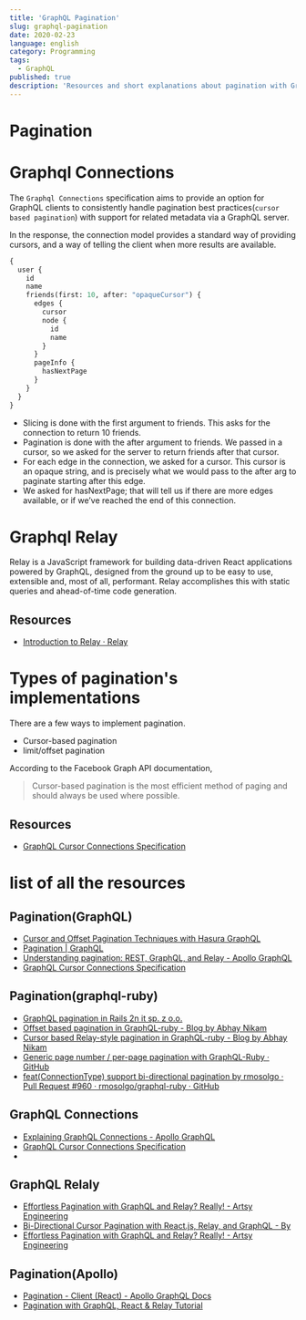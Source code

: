 ```yaml
---
title: 'GraphQL Pagination'
slug: graphql-pagination
date: 2020-02-23
language: english
category: Programming
tags:
  - GraphQL
published: true
description: 'Resources and short explanations about pagination with Graphql.'
---
```


# Pagination

# Graphql Connections

The `Graphql Connections` specification aims to provide an option for GraphQL clients to consistently handle pagination best practices(`cursor based pagination`) with support for related metadata via a GraphQL server.

In the response, the connection model provides a standard way of providing cursors, and a way of telling the client when more results are available.

```graphql
{
  user {
    id
    name
    friends(first: 10, after: "opaqueCursor") {
      edges {
        cursor
        node {
          id
          name
        }
      }
      pageInfo {
        hasNextPage
      }
    }
  }
}
```

- Slicing is done with the first argument to friends. This asks for the connection to return 10 friends.
- Pagination is done with the after argument to friends. We passed in a cursor, so we asked for the server to return friends after that cursor.
- For each edge in the connection, we asked for a cursor. This cursor is an opaque string, and is precisely what we would pass to the after arg to paginate starting after this edge.
- We asked for hasNextPage; that will tell us if there are more edges available, or if we’ve reached the end of this connection.

# Graphql Relay

Relay is a JavaScript framework for building data-driven React applications powered by GraphQL, designed from the ground up to be easy to use, extensible and, most of all, performant. Relay accomplishes this with static queries and ahead-of-time code generation.

## Resources

- [Introduction to Relay · Relay](https://relay.dev/docs/en/introduction-to-relay)

# Types of pagination's implementations

There are a few ways to implement pagination.

- Cursor-based pagination
- limit/offset pagination

According to the Facebook Graph API documentation,

> Cursor-based pagination is the most efficient method of paging and should always be used where possible.

## Resources

- [GraphQL Cursor Connections Specification](http://facebook.github.io/relay/graphql/connections.htm)

# list of all the resources

## Pagination(GraphQL)

- [Cursor and Offset Pagination Techniques with Hasura GraphQL](https://hasura.io/blog/cursor-offset-pagination-with-hasura-graphql/)
- [Pagination \| GraphQL](https://graphql.org/learn/pagination/)
- [Understanding pagination: REST, GraphQL, and Relay - Apollo GraphQL](https://blog.apollographql.com/understanding-pagination-rest-graphql-and-relay-b10f835549e7)
- [GraphQL Cursor Connections Specification](https://facebook.github.io/relay/graphql/connections.htm)

## Pagination(graphql-ruby)

- [GraphQL pagination in Rails 2n it sp. z o.o.](https://www.2n.pl/blog/graphql-pagination-in-rails)
- [Offset based pagination in GraphQL-ruby - Blog by Abhay Nikam](https://www.abhaynikam.in/posts/offset-based-pagination-in-graphql-ruby/)
- [Cursor based Relay-style pagination in GraphQL-ruby - Blog by Abhay Nikam](https://www.abhaynikam.in/posts/cursor-based-relay-style-pagination-in-graphql/)
- [Generic page number / per-page pagination with GraphQL-Ruby · GitHub](https://gist.github.com/rmosolgo/da1dd95c297d8ed218a319ac83a05d91)
- [feat(ConnectionType) support bi-directional pagination by rmosolgo · Pull Request #960 · rmosolgo/graphql-ruby · GitHub](https://github.com/rmosolgo/graphql-ruby/pull/960)

## GraphQL Connections

- [Explaining GraphQL Connections - Apollo GraphQL](https://blog.apollographql.com/explaining-graphql-connections-c48b7c3d6976)
- [GraphQL Cursor Connections Specification](http://facebook.github.io/relay/graphql/connections.htm)
-

## GraphQL Relaly

- [Effortless Pagination with GraphQL and Relay? Really! - Artsy Engineering](https://artsy.github.io/blog/2020/01/21/graphql-relay-windowed-pagination/)
- [Bi-Directional Cursor Pagination with React.js, Relay, and GraphQL - By](https://hackernoon.com/bi-directional-cursor-pagination-with-react-js-relay-and-graphql-dc4ad6f9cbb0)
- [Effortless Pagination with GraphQL and Relay? Really! - Artsy Engineering](https://artsy.github.io/blog/2020/01/21/graphql-relay-windowed-pagination/)

## Pagination(Apollo)

- [Pagination - Client (React) - Apollo GraphQL Docs](https://www.apollographql.com/docs/react/data/pagination/)
- [Pagination with GraphQL, React & Relay Tutorial](https://www.howtographql.com/react-relay/8-pagination/)
